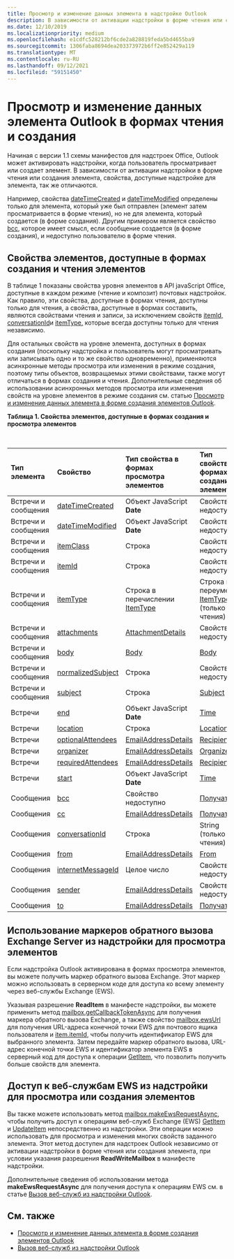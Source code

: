 ```yaml
---
title: Просмотр и изменение данных элемента в надстройке Outlook
description: В зависимости от активации надстройки в форме чтения или создания элемента, свойства, доступные надстройке для элемента, отличаются.
ms.date: 12/10/2019
ms.localizationpriority: medium
ms.openlocfilehash: e1cdfc528212bf6cde2a828819feda5bd4655ba9
ms.sourcegitcommit: 1306faba8694dea203373972b6ff2e852429a119
ms.translationtype: MT
ms.contentlocale: ru-RU
ms.lasthandoff: 09/12/2021
ms.locfileid: "59151450"
---
```

# <a name="get-and-set-outlook-item-data-in-read-or-compose-forms"></a>Просмотр и изменение данных элемента Outlook в формах чтения и создания

Начиная с версии 1.1 схемы манифестов для надстроек Office, Outlook может активировать надстройки, когда пользователь просматривает или создает элемент. В зависимости от активации надстройки в форме чтения или создания элемента, свойства, доступные надстройке для элемента, так же отличаются.

Например, свойства [dateTimeCreated](../reference/objectmodel/preview-requirement-set/office.context.mailbox.item.md#properties) и [dateTimeModified](../reference/objectmodel/preview-requirement-set/office.context.mailbox.item.md#properties) определены только для элемента, который уже был отправлен (элемент затем просматривается в форме чтения), но не для элемента, который создается (в форме создания). Другим примером является свойство [bcc](../reference/objectmodel/preview-requirement-set/office.context.mailbox.item.md#properties), которое имеет смысл, если сообщение создается (в форме создания), и недоступно пользователю в форме чтения.

## <a name="item-properties-available-in-compose-and-read-forms"></a>Свойства элементов, доступные в формах создания и чтения элементов

В таблице 1 показаны свойства уровня элементов в API javaScript Office, доступные в каждом режиме (чтение и композит) почтовых надстройок. Как правило, эти свойства, доступные в формах чтения, доступны только для чтения, а свойства, доступные в формах составить, являются свойствами чтения и записи, за исключением свойств [itemId,](../reference/objectmodel/preview-requirement-set/office.context.mailbox.item.md#properties) [conversationId](../reference/objectmodel/preview-requirement-set/office.context.mailbox.item.md#properties)и [itemType,](../reference/objectmodel/preview-requirement-set/office.context.mailbox.item.md#properties) которые всегда доступны только для чтения независимо.

Для остальных свойств на уровне элемента, доступных в формах создания (поскольку надстройка и пользователь могут просматривать или записывать одно и то же свойство одновременно), применяются асинхронные методы просмотра или изменения в режиме создания, поэтому типы объектов, возвращаемых этими свойствами, также могут отличаться в формах создания и чтения. Дополнительные сведения об использовании асинхронных методов просмотра или изменения свойств на уровне элементов в режиме создания см. статью [Просмотр и изменение данных элемента в форме создания элементов Outlook](get-and-set-item-data-in-a-compose-form.md).


**Таблица 1. Свойства элементов, доступные в формах создания и просмотра элементов**

<br/>

|**Тип элемента**|**Свойство**|**Тип свойства в формах просмотра элементов**|**Тип свойства в формах создания элементов**|
|:-----|:-----|:-----|:-----|
|Встречи и сообщения|[dateTimeCreated](../reference/objectmodel/preview-requirement-set/office.context.mailbox.item.md#properties)|Объект JavaScript **Date**|Свойство недоступно|
|Встречи и сообщения|[dateTimeModified](../reference/objectmodel/preview-requirement-set/office.context.mailbox.item.md#properties)|Объект JavaScript **Date**|Свойство недоступно|
|Встречи и сообщения|[itemClass](../reference/objectmodel/preview-requirement-set/office.context.mailbox.item.md#properties)|Строка|Свойство недоступно|
|Встречи и сообщения|[itemId](../reference/objectmodel/preview-requirement-set/office.context.mailbox.item.md#properties)|Строка|Свойство недоступно|
|Встречи и сообщения|[itemType](../reference/objectmodel/preview-requirement-set/office.context.mailbox.item.md#properties)|Строка в перечислении [ItemType](/javascript/api/outlook/office.mailboxenums.itemtype)|Строка в переумериях [ItemType](/javascript/api/outlook/office.mailboxenums.itemtype) (только для чтения)|
|Встречи и сообщения|[attachments](../reference/objectmodel/preview-requirement-set/office.context.mailbox.item.md#properties)|[AttachmentDetails](/javascript/api/outlook/office.attachmentdetails)|Свойство недоступно|
|Встречи и сообщения|[body](../reference/objectmodel/preview-requirement-set/office.context.mailbox.item.md#properties)|[Body](/javascript/api/outlook/office.body)|[Body](/javascript/api/outlook/office.body)|
|Встречи и сообщения|[normalizedSubject](../reference/objectmodel/preview-requirement-set/office.context.mailbox.item.md#properties)|Строка|Свойство недоступно|
|Встречи и сообщения|[subject](../reference/objectmodel/preview-requirement-set/office.context.mailbox.item.md#properties)|Строка|[Subject](/javascript/api/outlook/office.subject)|
|Встречи|[end](../reference/objectmodel/preview-requirement-set/office.context.mailbox.item.md#properties)|Объект JavaScript **Date**|[Time](/javascript/api/outlook/office.time)|
|Встречи|[location](../reference/objectmodel/preview-requirement-set/office.context.mailbox.item.md#properties)|Строка|[Location](/javascript/api/outlook/office.location)|
|Встречи|[optionalAttendees](../reference/objectmodel/preview-requirement-set/office.context.mailbox.item.md#properties)|[EmailAddressDetails](/javascript/api/outlook/office.emailaddressdetails)|[Recipients](/javascript/api/outlook/office.recipients)|
|Встречи|[organizer](../reference/objectmodel/preview-requirement-set/office.context.mailbox.item.md#properties)|[EmailAddressDetails](/javascript/api/outlook/office.emailaddressdetails)|[Organizer](/javascript/api/outlook/office.organizer)|
|Встречи|[requiredAttendees](../reference/objectmodel/preview-requirement-set/office.context.mailbox.item.md#properties)|[EmailAddressDetails](/javascript/api/outlook/office.emailaddressdetails)|[Recipients](/javascript/api/outlook/office.recipients)|
|Встречи|[start](../reference/objectmodel/preview-requirement-set/office.context.mailbox.item.md#properties)|Объект JavaScript **Date**|[Time](/javascript/api/outlook/office.time)|
|Сообщения|[bcc](../reference/objectmodel/preview-requirement-set/office.context.mailbox.item.md#properties)|Свойство недоступно|[Получатели](/javascript/api/outlook/office.recipients)|
|Сообщения|[cc](../reference/objectmodel/preview-requirement-set/office.context.mailbox.item.md#properties)|[EmailAddressDetails](/javascript/api/outlook/office.emailaddressdetails)|[Получатели](/javascript/api/outlook/office.recipients)|
|Сообщения|[conversationId](../reference/objectmodel/preview-requirement-set/office.context.mailbox.item.md#properties)|Строка|String (только для чтения)|
|Сообщения|[from](../reference/objectmodel/preview-requirement-set/office.context.mailbox.item.md#properties)|[EmailAddressDetails](/javascript/api/outlook/office.emailaddressdetails)|[From](/javascript/api/outlook/office.from)|
|Сообщения|[internetMessageId](../reference/objectmodel/preview-requirement-set/office.context.mailbox.item.md#properties)|Целое число|Свойство недоступно|
|Сообщения|[sender](../reference/objectmodel/preview-requirement-set/office.context.mailbox.item.md#properties)|[EmailAddressDetails](/javascript/api/outlook/office.emailaddressdetails)|Свойство недоступно|
|Сообщения|[to](../reference/objectmodel/preview-requirement-set/office.context.mailbox.item.md#properties)|[EmailAddressDetails](/javascript/api/outlook/office.emailaddressdetails)|[Получатели](/javascript/api/outlook/office.recipients)|

## <a name="use-exchange-server-callback-tokens-from-a-read-add-in"></a>Использование маркеров обратного вызова Exchange Server из надстройки для просмотра элементов

Если надстройка Outlook активирована в формах просмотра элементов, вы можете получить маркер обратного вызова Exchange. Этот маркер можно использовать в серверном коде для доступа ко всему элементу через веб-службы Exchange (EWS).

Указывая разрешение **ReadItem** в манифесте надстройки, вы можете применить метод [mailbox.getCallbackTokenAsync](../reference/objectmodel/preview-requirement-set/office.context.mailbox.md#methods) для получения маркера обратного вызова Exchange, а также свойство [mailbox.ewsUrl](../reference/objectmodel/preview-requirement-set/office.context.mailbox.md#properties) для получения URL-адреса конечной точки EWS для почтового ящика пользователя и [item.itemId](../reference/objectmodel/preview-requirement-set/office.context.mailbox.item.md#properties), чтобы получить идентификатор EWS для выбранного элемента. Затем передайте маркер обратного вызова, URL-адрес конечной точки EWS и идентификатор элемента EWS в серверный код для доступа к операции [GetItem](/exchange/client-developer/web-service-reference/getitem-operation), что позволить получить больше свойств для элемента.


## <a name="access-ews-from-a-read-or-compose-add-in"></a>Доступ к веб-службам EWS из надстройки для просмотра или создания элементов

Вы также можете использовать метод [mailbox.makeEwsRequestAsync](../reference/objectmodel/preview-requirement-set/office.context.mailbox.md#methods), чтобы получить доступ к операциям веб-служб Exchange (EWS) [GetItem](/exchange/client-developer/web-service-reference/getitem-operation) и [UpdateItem](/exchange/client-developer/web-service-reference/updateitem-operation) непосредственно из надстройки. Эти операции можно использовать для просмотра и изменения многих свойств заданного элемента. Этот метод доступен для надстроек Outlook независимо от активации надстройки в форме чтения или создания элемента, при условии указания разрешения **ReadWriteMailbox** в манифесте надстройки.

Дополнительные сведения об использовании метода **makeEwsRequestAsync** для получения доступа к операциям EWS см. в статье [Вызов веб-служб из надстройки Outlook](web-services.md).


## <a name="see-also"></a>См. также

- [Просмотр и изменение данных элемента в форме создания элементов Outlook](get-and-set-item-data-in-a-compose-form.md)
- [Вызов веб-служб из надстройки Outlook](web-services.md)

